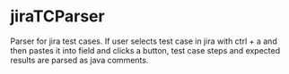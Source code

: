 # jiraTCParser

Parser for jira test cases. If user selects test case in jira with ctrl + a and then pastes it into field and clicks a button, test case steps and expected results are parsed as java comments.
